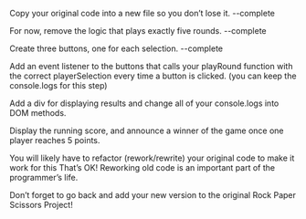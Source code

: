 Copy your original code into a new file so you don’t lose it. --complete

For now, remove the logic that plays exactly five rounds. --complete

Create three buttons, one for each selection. --complete

Add an event listener to the buttons that calls your playRound function with the correct
playerSelection every time a button is clicked. (you can keep the console.logs for this step)

Add a div for displaying results and change all of your console.logs into DOM methods.

Display the running score, and announce a winner of the game once one player reaches 5 points.

You will likely have to refactor (rework/rewrite) your original code to make it work for this
That’s OK! Reworking old code is an important part of the programmer’s life.

Don’t forget to go back and add your new version to the original Rock Paper Scissors Project!
